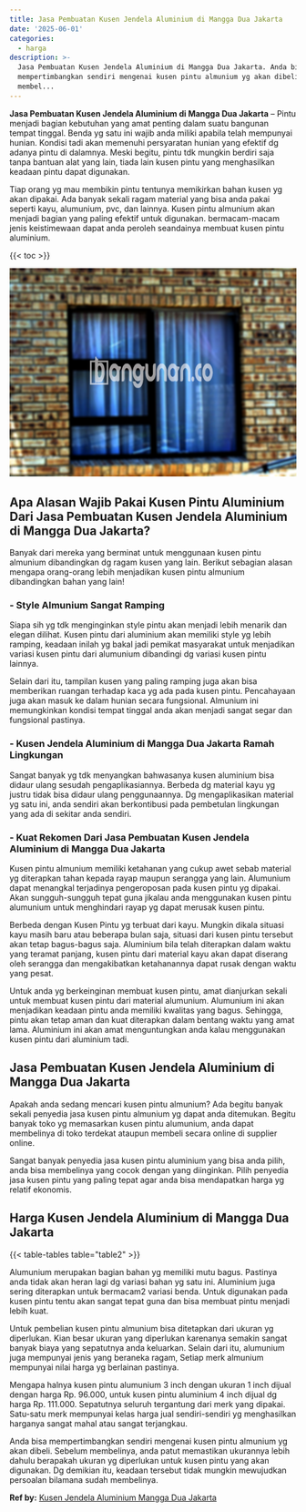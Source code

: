 ```yaml
---
title: Jasa Pembuatan Kusen Jendela Aluminium di Mangga Dua Jakarta
date: '2025-06-01'
categories:
  - harga
description: >-
  Jasa Pembuatan Kusen Jendela Aluminium di Mangga Dua Jakarta. Anda bisa
  mempertimbangkan sendiri mengenai kusen pintu almunium yg akan dibeli. Sebelum
  membel...
---
```


**Jasa Pembuatan Kusen Jendela Aluminium di Mangga Dua Jakarta** – Pintu menjadi bagian kebutuhan yang amat penting dalam suatu bangunan tempat tinggal. Benda yg satu ini wajib anda miliki apabila telah mempunyai hunian. Kondisi tadi akan memenuhi persyaratan hunian yang efektif dg adanya pintu di dalamnya. Meski begitu, pintu tdk mungkin berdiri saja tanpa bantuan alat yang lain, tiada lain kusen pintu yang menghasilkan keadaan pintu dapat digunakan.

Tiap orang yg mau membikin pintu tentunya memikirkan bahan kusen yg akan dipakai. Ada banyak sekali ragam material yang bisa anda pakai seperti kayu, alumunium, pvc, dan lainnya. Kusen pintu almunium akan menjadi bagian yang paling efektif untuk digunakan. bermacam-macam jenis keistimewaan dapat anda peroleh seandainya membuat kusen pintu aluminium.

{{< toc >}}

![Jasa Pembuatan Kusen Jendela Aluminium di Mangga Dua Jakarta](/images/harga-kusen-jendela-alumunium-10.png)

## Apa Alasan Wajib Pakai Kusen Pintu Aluminium Dari Jasa Pembuatan Kusen Jendela Aluminium di Mangga Dua Jakarta?

Banyak dari mereka yang berminat untuk menggunaan kusen pintu almunium dibandingkan dg ragam kusen yang lain. Berikut sebagian alasan mengapa orang-orang lebih menjadikan kusen pintu almunium dibandingkan bahan yang lain!

### \- Style Almunium Sangat Ramping

Siapa sih yg tdk menginginkan style pintu akan menjadi lebih menarik dan elegan dilihat. Kusen pintu dari aluminium akan memiliki style yg lebih ramping, keadaan inilah yg bakal jadi pemikat masyarakat untuk menjadikan variasi kusen pintu dari alumunium dibandingi dg variasi kusen pintu lainnya.

Selain dari itu, tampilan kusen yang paling ramping juga akan bisa memberikan ruangan terhadap kaca yg ada pada kusen pintu. Pencahayaan juga akan masuk ke dalam hunian secara fungsional. Almunium ini memungkinkan kondisi tempat tinggal anda akan menjadi sangat segar dan fungsional pastinya.

### \- Kusen Jendela Aluminium di Mangga Dua Jakarta Ramah Lingkungan

Sangat banyak yg tdk menyangkan bahwasanya kusen aluminium bisa didaur ulang sesudah pengaplikasiannya. Berbeda dg material kayu yg justru tidak bisa didaur ulang penggunaannya. Dg mengaplikasikan material yg satu ini, anda sendiri akan berkontibusi pada pembetulan lingkungan yang ada di sekitar anda sendiri.

### \- Kuat Rekomen Dari Jasa Pembuatan Kusen Jendela Aluminium di Mangga Dua Jakarta

Kusen pintu almunium memiliki ketahanan yang cukup awet sebab material yg diterapkan tahan kepada rayap maupun serangga yang lain. Alumunium dapat menangkal terjadinya pengeroposan pada kusen pintu yg dipakai. Akan sungguh-sungguh tepat guna jikalau anda menggunakan kusen pintu alumunium untuk menghindari rayap yg dapat merusak kusen pintu.

Berbeda dengan Kusen Pintu yg terbuat dari kayu. Mungkin dikala situasi kayu masih baru atau beberapa bulan saja, situasi dari kusen pintu tersebut akan tetap bagus-bagus saja. Aluminium bila telah diterapkan dalam waktu yang teramat panjang, kusen pintu dari material kayu akan dapat diserang oleh serangga dan mengakibatkan ketahanannya dapat rusak dengan waktu yang pesat.

Untuk anda yg berkeinginan membuat kusen pintu, amat dianjurkan sekali untuk membuat kusen pintu dari material alumunium. Alumunium ini akan menjadikan keadaan pintu anda memiliki kwalitas yang bagus. Sehingga, pintu akan tetap aman dan kuat diterapkan dalam bentang waktu yang amat lama. Aluminium ini akan amat menguntungkan anda kalau menggunakan kusen pintu dari aluminium tadi.

## Jasa Pembuatan Kusen Jendela Aluminium di Mangga Dua Jakarta

Apakah anda sedang mencari kusen pintu almunium? Ada begitu banyak sekali penyedia jasa kusen pintu almunium yg dapat anda ditemukan. Begitu banyak toko yg memasarkan kusen pintu alumunium, anda dapat membelinya di toko terdekat ataupun membeli secara online di supplier online.

Sangat banyak penyedia jasa kusen pintu aluminium yang bisa anda pilih, anda bisa membelinya yang cocok dengan yang diinginkan. Pilih penyedia jasa kusen pintu yang paling tepat agar anda bisa mendapatkan harga yg relatif ekonomis.

## Harga Kusen Jendela Aluminium di Mangga Dua Jakarta

{{< table-tables table="table2" >}}

Alumunium merupakan bagian bahan yg memiliki mutu bagus. Pastinya anda tidak akan heran lagi dg variasi bahan yg satu ini. Aluminium juga sering diterapkan untuk bermacam2 variasi benda. Untuk digunakan pada kusen pintu tentu akan sangat tepat guna dan bisa membuat pintu menjadi lebih kuat.

Untuk pembelian kusen pintu almunium bisa ditetapkan dari ukuran yg diperlukan. Kian besar ukuran yang diperlukan karenanya semakin sangat banyak biaya yang sepatutnya anda keluarkan. Selain dari itu, alumunium juga mempunyai jenis yang beraneka ragam, Setiap merk almunium mempunyai nilai harga yg berlainan pastinya.

Mengapa halnya kusen pintu alumunium 3 inch dengan ukuran 1 inch dijual dengan harga Rp. 96.000, untuk kusen pintu aluminium 4 inch dijual dg harga Rp. 111.000. Sepatutnya seluruh tergantung dari merk yang dipakai. Satu-satu merk mempunyai kelas harga jual sendiri-sendiri yg menghasilkan harganya sangat mahal atau sangat terjangkau.

Anda bisa mempertimbangkan sendiri mengenai kusen pintu almunium yg akan dibeli. Sebelum membelinya, anda patut memastikan ukurannya lebih dahulu berapakah ukuran yg diperlukan untuk kusen pintu yang akan digunakan. Dg demikian itu, keadaan tersebut tidak mungkin mewujudkan persoalan bilamana sudah membelinya.

**Ref by:** [Kusen Jendela Aluminium Mangga Dua Jakarta](https://id.wikipedia.org/wiki/Kusen)
